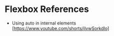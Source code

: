 # Flexbox References
 - Using auto in internal elements [https://www.youtube.com/shorts/jlvwSorkdIo]
